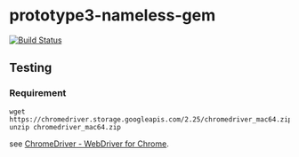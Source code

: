 # prototype3-nameless-gem

[![Build Status](https://travis-ci.org/atomnook/prototype3-nameless-gem.svg?branch=master)](https://travis-ci.org/atomnook/prototype3-nameless-gem)


## Testing
### Requirement
```
wget https://chromedriver.storage.googleapis.com/2.25/chromedriver_mac64.zip
unzip chromedriver_mac64.zip
```

see [ChromeDriver - WebDriver for Chrome](https://sites.google.com/a/chromium.org/chromedriver/home).
